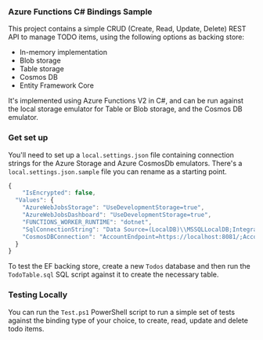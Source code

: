 ### Azure Functions C# Bindings Sample

This project contains a simple CRUD (Create, Read, Update, Delete) REST API to manage TODO items, using the following options as backing store:

- In-memory implementation
- Blob storage
- Table storage
- Cosmos DB
- Entity Framework Core

It's implemented using Azure Functions V2 in C#, and can be run against the local storage emulator for Table or Blob storage, and the Cosmos DB emulator.

### Get set up

You'll need to set up a `local.settings.json` file containing connection strings for the Azure Storage and Azure CosmosDb emulators. There's a `local.settings.json.sample` file you can rename as a starting point.

```js
{
    "IsEncrypted": false,
  "Values": {
    "AzureWebJobsStorage": "UseDevelopmentStorage=true",
    "AzureWebJobsDashboard": "UseDevelopmentStorage=true",
    "FUNCTIONS_WORKER_RUNTIME": "dotnet",
    "SqlConnectionString": "Data Source=(LocalDB)\\MSSQLLocalDB;Integrated Security=true;Database=Todos",
    "CosmosDBConnection": "AccountEndpoint=https://localhost:8081/;AccountKey=C2y6yDjf5/R+ob0N8A7Cgv30VRDJIWEHLM+4QDU5DE2nQ9nDuVTqobD4b8mGGyPMbIZnqyMsEcaGQy67XIw/Jw=="
  }
}
```

To test the EF backing store, create a new `Todos` database and then run the `TodoTable.sql` SQL script against it to create the necessary table.

### Testing Locally

You can run the `Test.ps1` PowerShell script to run a simple set of tests against the binding type of your choice, to create, read, update and delete todo items.

